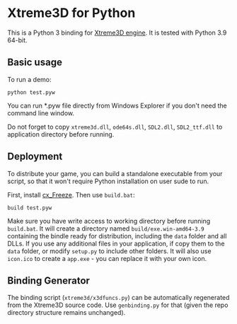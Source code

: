Xtreme3D for Python
===================
This is a Python 3 binding for [Xtreme3D engine](https://github.com/xtreme3d/xtreme3d). It is tested with Python 3.9 64-bit.

Basic usage
-----------
To run a demo:

`python test.pyw`

You can run *.pyw file directly from Windows Explorer if you don't need the command line window.

Do not forget to copy `xtreme3d.dll`, `ode64s.dll`, `SDL2.dll`, `SDL2_ttf.dll` to application directory before running.

Deployment
----------
To distribute your game, you can build a standalone executable from your script, so that it won't require Python installation on user sude to run.

First, install [cx_Freeze](https://pypi.org/project/cx-Freeze/). Then use `build.bat`:

`build test.pyw`

Make sure you have write access to working directory before running `build.bat`. It will create a directory named `build/exe.win-amd64-3.9` containing the bindle ready for distribution, including the `data` folder and all DLLs. If you use any additional files in your application, if copy them to the `data` folder, or modify `setup.py` to include other folders. It will also use `icon.ico` to create a `app.exe` - you can replace it with your own icon.

Binding Generator
-----------------
The binding script (`xtreme3d/x3dfuncs.py`) can be automatically regenerated from the Xtreme3D source code. Use `genbinding.py` for that (given the repo directory structure remains unchanged).
